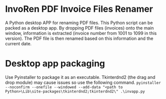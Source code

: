 # InvoRen PDF Invoice Files Renamer
A Python desktop APP for renaming PDF files. This Python script can be packed as a desktop app. By dropping PDF files (invoices) onto the main window, information is extracted (invoice number from 1001 to 1099 in this version).
The PDF file is then renamed based on this information and the current date.
# Desktop app packaging
Use Pyinstaller to package it as an executable. Tkinterdnd2 (the drag and drop module) may cause issues so use the following command.
```pyinstaller --noconfirm --onefile --windowed --add-data "<path to Python>\Lib\site-packages\tkinterdnd2;tkinterdnd2\" .\invapp.py```

